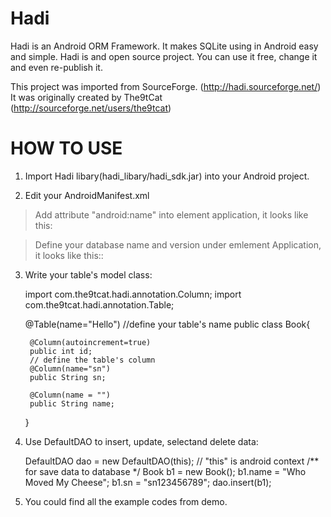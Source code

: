 Hadi
====

Hadi is an Android ORM Framework. It makes SQLite using in Android easy and simple. 
Hadi is and open source project. You can use it free, change it and even re-publish it.

This project was imported from SourceForge. (http://hadi.sourceforge.net/)
It was originally created by The9tCat (http://sourceforge.net/users/the9tcat)

HOW TO USE
==========
1. Import Hadi libary(hadi_libary/hadi_sdk.jar) into your Android project.

2. Edit your AndroidManifest.xml

>Add attribute "android:name" into element application, it looks like this:

<application android:name="com.the9tcat.hadi.HadiApplication" android:icon="@drawable/icon" android:label="@string/app_name">

>Define your database name and version under emlement Application, it looks like this::

<application android:name="com.the9tcat.hadi.HadiApplication" android:icon="@drawable/icon" android:label="@string/app_name">
  		<meta-data android:name="Hadi_DB_NAME" android:value="demo.db" />
			<meta-data android:name="Hadi_DB_VERSION" android:value="1" />

3. Write your table's model class:

	import com.the9tcat.hadi.annotation.Column;
	import com.the9tcat.hadi.annotation.Table;

	@Table(name="Hello") //define your table's name
	public class Book{

		@Column(autoincrement=true)
		public int id;
		// define the table's column
		@Column(name="sn")
		public String sn;
		
		@Column(name = "")
		public String name;
	}

4. Use DefaultDAO to insert, update, selectand delete data:

	DefaultDAO dao = new DefaultDAO(this); // "this" is android context
        /** for save data to database */
        Book b1 = new Book();
        b1.name = "Who Moved My Cheese";
        b1.sn = "sn123456789";
        dao.insert(b1);

5. You could find all the example codes from demo.